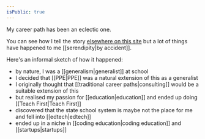 ```yaml
---
isPublic: true
---
```


My career path has been an eclectic one.

You can see how I tell the story [elsewhere on this site](https://richard.ng/work) but a lot of things have happened to me [[serendipity|by accident]].

Here's an informal sketch of how it happened:
- by nature, I was a [[generalism|generalist]] at school
- I decided that [[PPE|PPE]] was a natural extension of this as a generalist
- I originally thought that [[traditional career paths|consulting]] would be a suitable extension of this
- but realised my passion for [[education|education]] and ended up doing [[Teach First|Teach First]]
- discovered that the state school system is maybe not the place for me and fell into [[edtech|edtech]]
- ended up in a niche in [[coding education|coding education]] and [[startups|startups]]